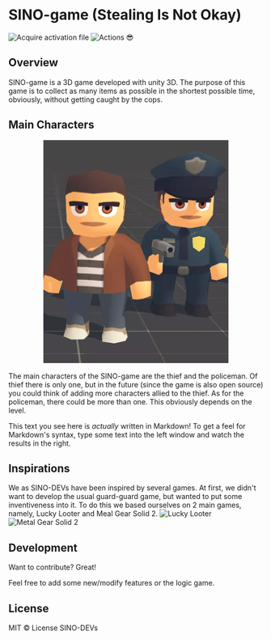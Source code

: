 # SINO-game (Stealing Is Not Okay)

![Acquire activation file](https://github.com/SINO-DEVs/SINO-game/workflows/Acquire%20activation%20file/badge.svg) ![Actions 😎](https://github.com/SINO-DEVs/SINO-game/workflows/Actions%20%F0%9F%98%8E/badge.svg)
## Overview
SINO-game is a 3D game developed with unity 3D. The purpose of this game is to collect as many items as possible in the shortest possible time, obviously, without getting caught by the cops. 
## Main Characters
<p align="center">
  <img src="./img/main-characters.PNG"/>
</p>
The main characters of the SINO-game are the thief and the policeman. Of thief there is only one, but in the future (since the game is also open source) you could think of adding more characters allied to the thief. 
As for the policeman, there could be more than one. This obviously depends on the level. 

This text you see here is *actually* written in Markdown! To get a feel for Markdown's syntax, type some text into the left window and watch the results in the right.

## Inspirations
We as SINO-DEVs have been inspired by several games. At first, we didn't want to develop the usual guard-guard game, but wanted to put some inventiveness into it. To do this we based ourselves on 2 main games, namely, Lucky Looter and Meal Gear Solid 2. 
![Lucky Looter](img/lucky-looter.PNG)
![Metal Gear Solid 2](img/metal-gear-solid-2.PNG)


## Development

Want to contribute? Great!

Feel free to add some new/modify features or the logic game.

## License
MIT © License SINO-DEVs
